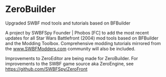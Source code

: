 # ZeroBuilder
Upgraded SWBF mod tools and tutorials based on BFBuilder

A project by SWBFSpy Founder | Phobos [FC] to add the most recent updates for all Star Wars Battlefront (2004) mod tools based on BFBuilder and the Modding Toolbox. Comprehensive modding tutorials mirrored from the www.SWBFModders.com community will also be included.

Improvements to ZeroEditor are being made for ZeroBuilder. For improvements to the SWBF game source aka ZeroEngine, see https://github.com/SWBFSpy/ZeroFront
